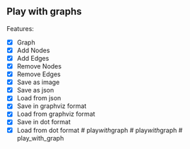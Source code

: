 ## Play with graphs

Features:
- [x] Graph
- [x] Add Nodes
- [x] Add Edges
- [x] Remove Nodes
- [x] Remove Edges
- [x] Save as image
- [x] Save as json
- [x] Load from json
- [x] Save in graphviz format
- [x] Load from graphviz format
- [x] Save in dot format
- [x] Load from dot format
#   p l a y _ w i t h _ g r a p h  
 #   p l a y _ w i t h _ g r a p h  
 # play_with_graph
